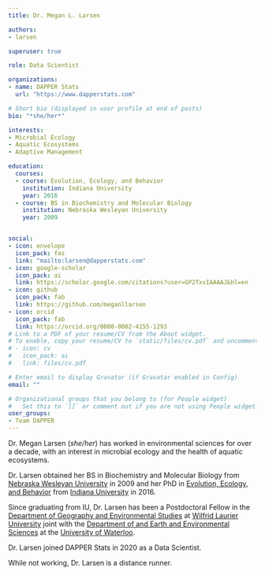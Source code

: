 ```yaml
---
title: Dr. Megan L. Larsen

authors:
- larsen

superuser: true

role: Data Scientist

organizations:
- name: DAPPER Stats
  url: "https://www.dapperstats.com"

# Short bio (displayed in user profile at end of posts)
bio: "*she/her*"

interests:
- Microbial Ecology
- Aquatic Ecosystems
- Adaptive Management

education:
  courses:
  - course: Evolution, Ecology, and Behavior
    institution: Indiana University
    year: 2016
  - course: BS in Biochemistry and Molecular Biology
    institution: Nebraska Wesleyan University
    year: 2009


social:
- icon: envelope
  icon_pack: fas
  link: "mailto:larsen@dapperstats.com"
- icon: google-scholar
  icon_pack: ai
  link: https://scholar.google.com/citations?user=GP2TxxIAAAAJ&hl=en
- icon: github
  icon_pack: fab
  link: https://github.com/meganllarsen
- icon: orcid
  icon_pack: fab
  link: https://orcid.org/0000-0002-4155-1293
# Link to a PDF of your resume/CV from the About widget.
# To enable, copy your resume/CV to `static/files/cv.pdf` and uncomment the lines below.
# - icon: cv
#   icon_pack: ai
#   link: files/cv.pdf

# Enter email to display Gravatar (if Gravatar enabled in Config)
email: ""

# Organizational groups that you belong to (for People widget)
#   Set this to `[]` or comment out if you are not using People widget.
user_groups:
- Team DAPPER
---
```


Dr. Megan Larsen  (*she/her*) has worked in environmental sciences for over a decade, with an interest in microbial ecology and the health of aquatic ecosystems.

Dr. Larsen obtained her BS in Biochemistry and Molecular Biology from [Nebraska Wesleyan University](https://www.nebrwesleyan.edu/) in 2009 and her PhD in [Evolution, Ecology, and Behavior](https://biology.indiana.edu/graduate/evolution-ecology-behavior/index.html) from [Indiana University](https://www.indiana.edu/) in 2016.

Since graduating from IU, Dr. Larsen has been a Postdoctoral Fellow in the [Department of Geography and Environmental Studies](https://students.wlu.ca/programs/arts/geography-and-environmental-studies/index.html) at [Wilfrid Laurier University](https://www.wlu.ca/) joint with the [Department of and Earth and Environmental Sciences](https://uwaterloo.ca/earth-environmental-sciences/about) at the [University of Waterloo](https://uwaterloo.ca/).

Dr. Larsen joined DAPPER Stats in 2020 as a Data Scientist.

While not working, Dr. Larsen is a distance runner.


